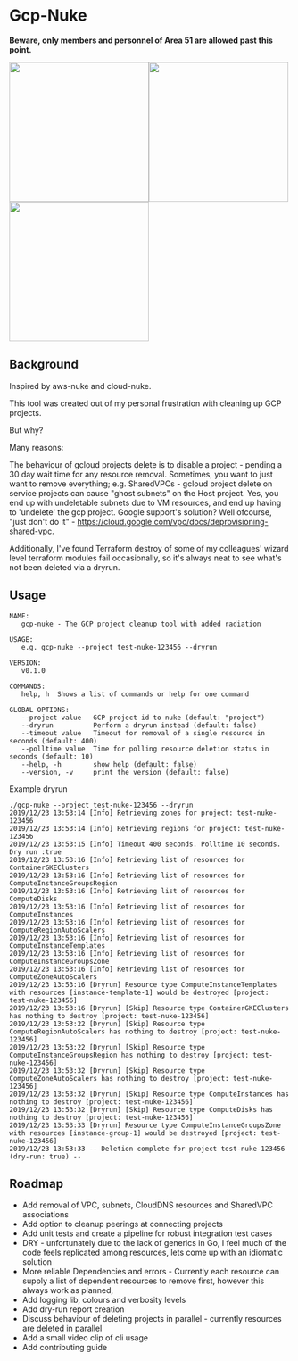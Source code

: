 # Gcp-Nuke

**Beware, only members and personnel of Area 51 are allowed past this point.**

<img src="https://github.com/arehmandev/gcp-nuke/blob/master/nuclear.png?raw=true" height="250" width="250"><img src="https://github.com/arehmandev/gcp-nuke/blob/master/nuclear.png?raw=true" height="250" width="250"><img src="https://github.com/arehmandev/gcp-nuke/blob/master/nuclear.png?raw=true" height="250" width="250">


## Background

Inspired by aws-nuke and cloud-nuke.

This tool was created out of my personal frustration with cleaning up GCP projects. 

But why?

Many reasons:

The behaviour of gcloud projects delete is to disable a project - pending a 30 day wait time for any resource removal. Sometimes, you want to just want to remove everything; e.g. SharedVPCs - gcloud project delete on service projects can cause "ghost subnets" on the Host project. Yes, you end up with undeletable subnets due to VM resources, and end up having to 'undelete' the gcp project. Google support's solution? Well ofcourse, "just don't do it" - https://cloud.google.com/vpc/docs/deprovisioning-shared-vpc.

Additionally, I've found Terraform destroy of some of my colleagues' wizard level terraform modules fail occasionally, so it's always neat to see what's not been deleted via a dryrun.

## Usage

```
NAME:
   gcp-nuke - The GCP project cleanup tool with added radiation

USAGE:
   e.g. gcp-nuke --project test-nuke-123456 --dryrun

VERSION:
   v0.1.0

COMMANDS:
   help, h  Shows a list of commands or help for one command

GLOBAL OPTIONS:
   --project value   GCP project id to nuke (default: "project")
   --dryrun          Perform a dryrun instead (default: false)
   --timeout value   Timeout for removal of a single resource in seconds (default: 400)
   --polltime value  Time for polling resource deletion status in seconds (default: 10)
   --help, -h        show help (default: false)
   --version, -v     print the version (default: false)
```

Example dryrun

```
./gcp-nuke --project test-nuke-123456 --dryrun
2019/12/23 13:53:14 [Info] Retrieving zones for project: test-nuke-123456
2019/12/23 13:53:14 [Info] Retrieving regions for project: test-nuke-123456
2019/12/23 13:53:15 [Info] Timeout 400 seconds. Polltime 10 seconds. Dry run :true
2019/12/23 13:53:16 [Info] Retrieving list of resources for ContainerGKEClusters
2019/12/23 13:53:16 [Info] Retrieving list of resources for ComputeInstanceGroupsRegion
2019/12/23 13:53:16 [Info] Retrieving list of resources for ComputeDisks
2019/12/23 13:53:16 [Info] Retrieving list of resources for ComputeInstances
2019/12/23 13:53:16 [Info] Retrieving list of resources for ComputeRegionAutoScalers
2019/12/23 13:53:16 [Info] Retrieving list of resources for ComputeInstanceTemplates
2019/12/23 13:53:16 [Info] Retrieving list of resources for ComputeInstanceGroupsZone
2019/12/23 13:53:16 [Info] Retrieving list of resources for ComputeZoneAutoScalers
2019/12/23 13:53:16 [Dryrun] Resource type ComputeInstanceTemplates with resources [instance-template-1] would be destroyed [project: test-nuke-123456]
2019/12/23 13:53:16 [Dryrun] [Skip] Resource type ContainerGKEClusters has nothing to destroy [project: test-nuke-123456]
2019/12/23 13:53:22 [Dryrun] [Skip] Resource type ComputeRegionAutoScalers has nothing to destroy [project: test-nuke-123456]
2019/12/23 13:53:22 [Dryrun] [Skip] Resource type ComputeInstanceGroupsRegion has nothing to destroy [project: test-nuke-123456]
2019/12/23 13:53:32 [Dryrun] [Skip] Resource type ComputeZoneAutoScalers has nothing to destroy [project: test-nuke-123456]
2019/12/23 13:53:32 [Dryrun] [Skip] Resource type ComputeInstances has nothing to destroy [project: test-nuke-123456]
2019/12/23 13:53:32 [Dryrun] [Skip] Resource type ComputeDisks has nothing to destroy [project: test-nuke-123456]
2019/12/23 13:53:33 [Dryrun] Resource type ComputeInstanceGroupsZone with resources [instance-group-1] would be destroyed [project: test-nuke-123456]
2019/12/23 13:53:33 -- Deletion complete for project test-nuke-123456 (dry-run: true) --
```

## Roadmap
- Add removal of VPC, subnets, CloudDNS resources and SharedVPC associations
- Add option to cleanup peerings at connecting projects
- Add unit tests and create a pipeline for robust integration test cases
- DRY - unfortunately due to the lack of generics in Go, I feel much of the code feels replicated among resources, lets come up with an idiomatic solution
- More reliable Dependencies and errors - Currently each resource can supply a list of dependent resources to remove first, however this always work as planned,
- Add logging lib, colours and verbosity levels
- Add dry-run report creation
- Discuss behaviour of deleting projects in parallel - currently resources are deleted in parallel
- Add a small video clip of cli usage
- Add contributing guide